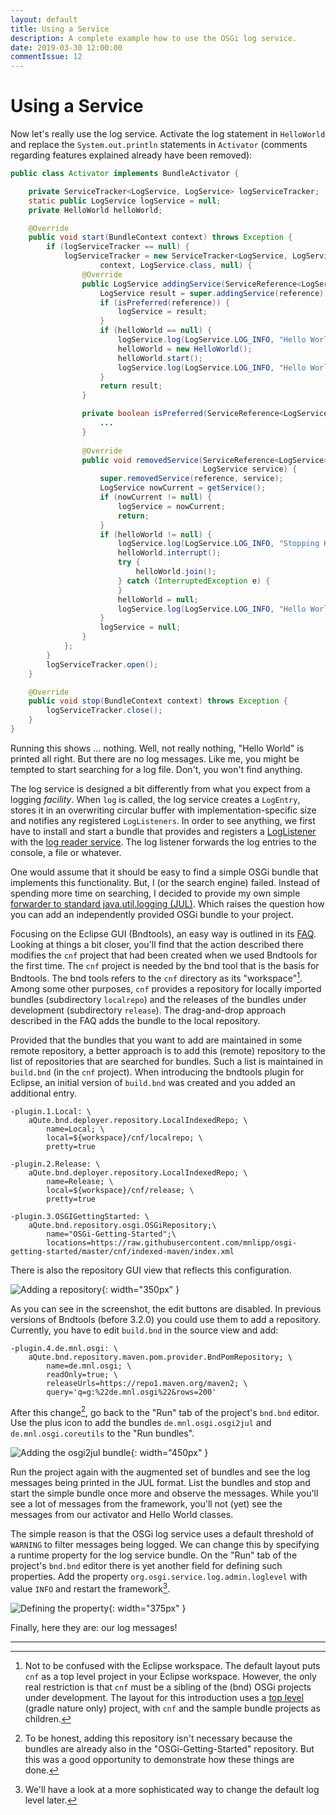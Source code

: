 ```yaml
---
layout: default
title: Using a Service
description: A complete example how to use the OSGi log service.
date: 2019-03-30 12:00:00
commentIssue: 12
---
```


# Using a Service

Now let's really use the log service. Activate the log statement in `HelloWorld` and replace the `System.out.println` statements in `Activator` (comments regarding features explained already have been removed):

```java
public class Activator implements BundleActivator {

    private ServiceTracker<LogService, LogService> logServiceTracker;
    static public LogService logService = null;
    private HelloWorld helloWorld;

    @Override
    public void start(BundleContext context) throws Exception {
        if (logServiceTracker == null) {
            logServiceTracker = new ServiceTracker<LogService, LogService>(
                    context, LogService.class, null) {
                @Override
                public LogService addingService(ServiceReference<LogService> reference) {
                    LogService result = super.addingService(reference);
                    if (isPreferred(reference)) {
                        logService = result;
                    }
                    if (helloWorld == null) {
                        logService.log(LogService.LOG_INFO, "Hello World starting.");
                        helloWorld = new HelloWorld();
                        helloWorld.start();
                        logService.log(LogService.LOG_INFO, "Hello World started.");
                    }
                    return result;
                }

                private boolean isPreferred(ServiceReference<LogService> candidate) {
                    ...
                }
                
                @Override
                public void removedService(ServiceReference<LogService> reference,
                                           LogService service) {
                    super.removedService(reference, service);
                    LogService nowCurrent = getService();
                    if (nowCurrent != null) {
                        logService = nowCurrent;
                        return;
                    }
                    if (helloWorld != null) {
                        logService.log(LogService.LOG_INFO, "Stopping Hello World.");
                        helloWorld.interrupt();
                        try {
                            helloWorld.join();
                        } catch (InterruptedException e) {
                        }
                        helloWorld = null;
                        logService.log(LogService.LOG_INFO, "Hello World stopped.");
                    }
                    logService = null;
                }
            };
        }
        logServiceTracker.open();
    }

    @Override
    public void stop(BundleContext context) throws Exception {
        logServiceTracker.close();
    }
}
```

Running this shows ... nothing. Well, not really nothing, "Hello World" is printed all right. But there are no log messages. Like me, you might be tempted to start searching for a log file. Don't, you won't find anything.

The log service is designed a bit differently from what you expect from a logging *facility*. When `log` is called, the log service creates a `LogEntry`, stores it in an overwriting circular buffer with implementation-specific size and notifies any registered `LogListeners`. In order to see anything, we first have to install and start a bundle that provides and registers a 
[LogListener](https://osgi.org/javadoc/r6/cmpn/index.html?org/osgi/service/log/LogListener.html) with the [log reader service](https://osgi.org/javadoc/r6/cmpn/index.html?org/osgi/service/log/LogListener.html). The log listener forwards the log entries to the console, a file or whatever.

One would assume that it should be easy to find a simple OSGi bundle that implements this functionality. But, I (or the search engine) failed. Instead of spending more time on searching, I decided to provide my own simple [forwarder to standard java.util.logging (JUL)](https://github.com/mnlipp/de.mnl.osgi#logging-bridges). Which raises the question how you can add an independently provided OSGi bundle to your project.

Focusing on the Eclipse GUI (Bndtools), an easy way is outlined in its [FAQ](https://bndtools.org/faq.html). Looking at things a bit closer, you'll find that the action described there modifies the `cnf` project that had been created when we used Bndtools for the first time. The `cnf` project is needed by the bnd tool that is the basis for Bndtools. The bnd tools refers to the `cnf` directory as its "workspace"[^ws]. Among some other purposes, `cnf` provides a repository for locally imported bundles (subdirectory `localrepo`) and the releases of the bundles under development (subdirectory `release`). The drag-and-drop approach described in the FAQ adds the bundle to the local repository.

[^ws]: Not to be confused with the Eclipse workspace. The default layout puts `cnf` as a top level project in your Eclipse workspace. However, the only real restriction is that `cnf` must be a sibling of the (bnd) OSGi projects under development. The layout for this introduction uses a [top level](https://github.com/mnlipp/osgi-getting-started) (gradle nature only) project, with `cnf` and the sample bundle projects as children. 

Provided that the bundles that you want to add are maintained in some remote repository<a name="add-repo"></a>, a better approach is to add this (remote) repository to the list of repositories that are searched for bundles. Such a list is maintained in `build.bnd` (in the `cnf` project). When introducing the bndtools plugin for Eclipse, an initial version of  `build.bnd` was created and you added an additional entry.

```properties
-plugin.1.Local: \
	aQute.bnd.deployer.repository.LocalIndexedRepo; \
		name=Local; \
		local=${workspace}/cnf/localrepo; \
		pretty=true

-plugin.2.Release: \
	aQute.bnd.deployer.repository.LocalIndexedRepo; \
		name=Release; \
		local=${workspace}/cnf/release; \
		pretty=true

-plugin.3.OSGIGettingStarted: \
	aQute.bnd.repository.osgi.OSGiRepository;\
		name="OSGi-Getting-Started";\
		locations=https://raw.githubusercontent.com/mnlipp/osgi-getting-started/master/cnf/indexed-maven/index.xml
```

There is also the repository GUI view that reflects this configuration.

![Adding a repository](images/Initial-Repositories.png){: width="350px" }

As you can see in the screenshot, the edit buttons are disabled. In previous versions of Bndtools (before 3.2.0) you could use them to add a repository. Currently, you have to edit `build.bnd` in the source view and add:

```properties
-plugin.4.de.mnl.osgi: \
	aQute.bnd.repository.maven.pom.provider.BndPomRepository; \
		name=de.mnl.osgi; \
		readOnly=true; \
		releaseUrls=https://repo1.maven.org/maven2; \
		query='q=g:%22de.mnl.osgi%22&rows=200'
```

After this change[^notNeeded], go back to the "Run" tab of the project's `bnd.bnd` editor. Use the plus icon to add the bundles `de.mnl.osgi.osgi2jul` and `de.mnl.osgi.coreutils` to the "Run bundles".

[^notNeeded]: To be honest, adding this repository isn't necessary because the
	bundles are already also in the "OSGi-Getting-Started" repository. But this was
	a good opportunity to demonstrate how these things are done.

![Adding the osgi2jul bundle](images/Adding-fwd2jul.png){: width="450px" }

Run the project again with the augmented set of bundles and see the log messages being printed in the JUL format. List the bundles and stop and start the simple bundle once more and observe the messages. While you'll see a lot of messages from the framework, you'll not (yet) see the messages from our activator and Hello World classes. 

The simple reason is that the OSGi log service uses a default threshold of `WARNING` to filter messages being logged. We can change this by specifying a runtime property for the log service bundle. On the "Run" tab of the project's `bnd.bnd` editor there is yet another field for defining such properties. Add the property `org.osgi.service.log.admin.loglevel` with value `INFO` and restart the framework[^moreSoph].

![Defining the property](images/Define-default-log-level-property.png){: width="375px" }
 
Finally, here they are: our log messages!

[^moreSoph]: We'll have a look at a more sophisticated way to change the default log level later.

---

